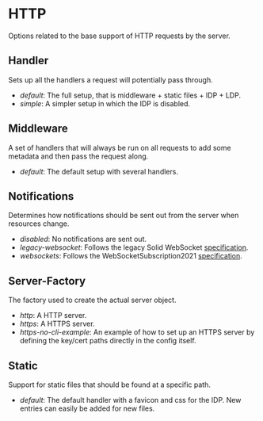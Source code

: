 # HTTP

Options related to the base support of HTTP requests by the server.

## Handler

Sets up all the handlers a request will potentially pass through.

* *default*: The full setup, that is middleware + static files + IDP + LDP.
* *simple*: A simpler setup in which the IDP is disabled.

## Middleware

A set of handlers that will always be run on all requests to add some metadata
and then pass the request along.

* *default*: The default setup with several handlers.

## Notifications

Determines how notifications should be sent out from the server when resources change.

* *disabled*: No notifications are sent out.
* *legacy-websocket*: Follows the legacy Solid WebSocket
  [specification](https://github.com/solid/solid-spec/blob/master/api-websockets.md).
* *websockets*: Follows the WebSocketSubscription2021
  [specification](https://solidproject.org/TR/websocket-subscription-2021).

## Server-Factory

The factory used to create the actual server object.

* *http*: A HTTP server.
* *https*: A HTTPS server.
* *https-no-cli-example*: An example of how to set up an HTTPS server
  by defining the key/cert paths directly in the config itself.

## Static

Support for static files that should be found at a specific path.

* *default*: The default handler with a favicon and css for the IDP.
  New entries can easily be added for new files.
